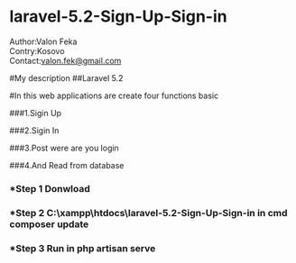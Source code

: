 # laravel-5.2-Sign-Up-Sign-in
Author:Valon Feka<br>
Contry:Kosovo<br>
Contact:valon.fek@gmail.com


#My description
##Laravel 5.2 


#In this web applications are create four functions basic

###1.Sigin Up

###2.Sigin In

###3.Post were are you login

###4.And Read from database


### *Step 1 Donwload 

### *Step 2 C:\xampp\htdocs\laravel-5.2-Sign-Up-Sign-in in cmd composer update

### *Step 3 Run in  php artisan serve

 
